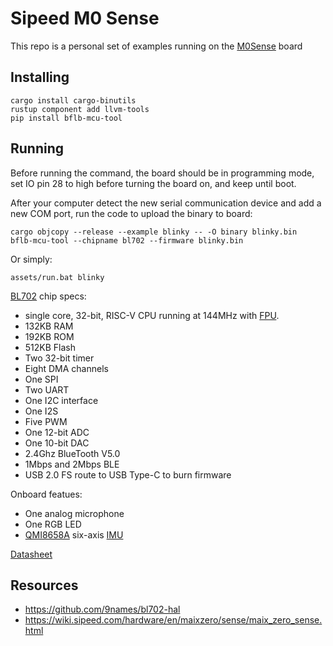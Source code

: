 # Sipeed M0 Sense

This repo is a personal set of examples running on the [M0Sense](https://wiki.sipeed.com/hardware/en/maixzero/sense/maix_zero_sense.html) board

## Installing
```
cargo install cargo-binutils
rustup component add llvm-tools
pip install bflb-mcu-tool
```

## Running
Before running the command, the board should be in programming mode, set IO pin 28 to high before turning the board on, and keep until boot.

After your computer detect the new serial communication device and add a new COM port, run the code to upload the binary to board:

```
cargo objcopy --release --example blinky -- -O binary blinky.bin
bflb-mcu-tool --chipname bl702 --firmware blinky.bin
```

Or simply:

```
assets/run.bat blinky
```

[BL702](https://en.bouffalolab.com/product/?type=detail&id=8) chip specs:
- single core, 32-bit, RISC-V CPU running at 144MHz with [FPU](https://en.wikipedia.org/wiki/Floating-point_unit).
- 132KB RAM
- 192KB ROM
- 512KB Flash
- Two 32-bit timer
- Eight DMA channels
- One SPI
- Two UART
- One I2C interface
- One I2S
- Five PWM
- One 12-bit ADC
- One 10-bit DAC
- 2.4Ghz BlueTooth V5.0
- 1Mbps and 2Mbps BLE
- USB 2.0 FS route to USB Type-C to burn firmware

Onboard featues:
- One analog microphone
- One RGB LED
- [QMI8658A](https://www.lcsc.com/product-detail/Attitude-Sensors_QST-QMI8658A_C3021082.html) six-axis [IMU](https://en.wikipedia.org/wiki/Inertial_measurement_unit)

[Datasheet](./assets/Datasheet.pdf)

## Resources
- https://github.com/9names/bl702-hal
- https://wiki.sipeed.com/hardware/en/maixzero/sense/maix_zero_sense.html